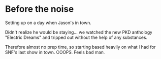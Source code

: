 # Before the noise

Setting up on a day when Jason's in town.

Didn't realize he would be staying... we watched the new PKD anthology 
"Electric Dreams" and tripped out without the help of any substances.

Therefore almost no prep time, so starting based heavily on what I had for SNF's 
last show in town. OOOPS. Feels bad man.
